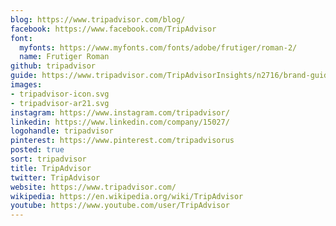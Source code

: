 ```yaml
---
blog: https://www.tripadvisor.com/blog/
facebook: https://www.facebook.com/TripAdvisor
font:
  myfonts: https://www.myfonts.com/fonts/adobe/frutiger/roman-2/
  name: Frutiger Roman
github: tripadvisor
guide: https://www.tripadvisor.com/TripAdvisorInsights/n2716/brand-guidelines-partners
images:
- tripadvisor-icon.svg
- tripadvisor-ar21.svg
instagram: https://www.instagram.com/tripadvisor/
linkedin: https://www.linkedin.com/company/15027/
logohandle: tripadvisor
pinterest: https://www.pinterest.com/tripadvisorus
posted: true
sort: tripadvisor
title: TripAdvisor
twitter: TripAdvisor
website: https://www.tripadvisor.com/
wikipedia: https://en.wikipedia.org/wiki/TripAdvisor
youtube: https://www.youtube.com/user/TripAdvisor
---
```

